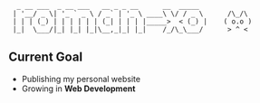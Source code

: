 
```
  _ __ ___  _ __ ___   __ _ _ __      __  _____
 | '__/ _ \| '_ ` _ \ / _` | '_ \ ____\ \/ / _ \      /\_/\ 
 | | | (_) | | | | | | (_| | | | |_____>  < (_) |    ( o.o )
 |_|  \___/|_| |_| |_|\__,_|_| |_|    /_/\_\___/      > ^ <

```
## Current Goal
- Publishing my personal website  
- Growing in **Web Development**
